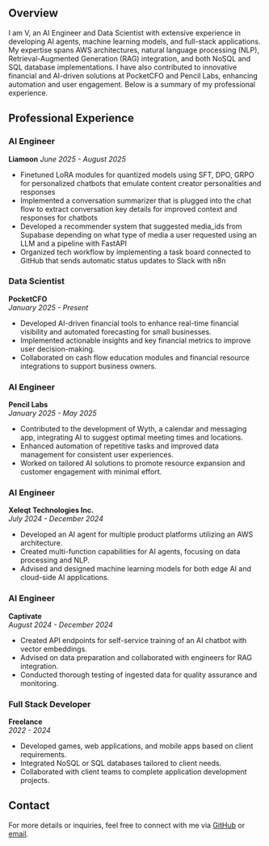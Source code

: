 ## Overview
I am V, an AI Engineer and Data Scientist with extensive experience in developing AI agents, machine learning models, and full-stack applications. My expertise spans AWS architectures, natural language processing (NLP), Retrieval-Augmented Generation (RAG) integration, and both NoSQL and SQL database implementations. I have also contributed to innovative financial and AI-driven solutions at PocketCFO and Pencil Labs, enhancing automation and user engagement. Below is a summary of my professional experience.

## Professional Experience

### AI Engineer
**Liamoon**
*June 2025 - August 2025*
- Finetuned LoRA modules for quantized models using SFT, DPO, GRPO for personalized chatbots that emulate content creator personalities and responses
- Implemented a conversation summarizer that is plugged into the chat flow to extract conversation key details for improved context and responses for chatbots
- Developed a recommender system that suggested media_ids from Supabase depending on what type of media a user requested using an LLM and a pipeline with FastAPI
- Organized tech workflow by implementing a task board connected to GitHub that sends automatic status updates to Slack with n8n

### Data Scientist  
**PocketCFO**  
*January 2025 - Present*  
- Developed AI-driven financial tools to enhance real-time financial visibility and automated forecasting for small businesses.  
- Implemented actionable insights and key financial metrics to improve user decision-making.  
- Collaborated on cash flow education modules and financial resource integrations to support business owners.[](https://www.trustpilot.com/review/pocketcfoapp.com)

### AI Engineer  
**Pencil Labs**  
*January 2025 - May 2025*  
- Contributed to the development of Wyth, a calendar and messaging app, integrating AI to suggest optimal meeting times and locations.  
- Enhanced automation of repetitive tasks and improved data management for consistent user experiences.  
- Worked on tailored AI solutions to promote resource expansion and customer engagement with minimal effort.[](https://www.crunchbase.com/organization/pencil-labs)

### AI Engineer  
**Xeleqt Technologies Inc.**  
*July 2024 - December 2024*  
- Developed an AI agent for multiple product platforms utilizing an AWS architecture.  
- Created multi-function capabilities for AI agents, focusing on data processing and NLP.  
- Advised and designed machine learning models for both edge AI and cloud-side AI applications.

### AI Engineer  
**Captivate**  
*August 2024 - December 2024*  
- Created API endpoints for self-service training of an AI chatbot with vector embeddings.  
- Advised on data preparation and collaborated with engineers for RAG integration.  
- Conducted thorough testing of ingested data for quality assurance and monitoring.

### Full Stack Developer  
**Freelance**  
*2022 - 2024*  
- Developed games, web applications, and mobile apps based on client requirements.  
- Integrated NoSQL or SQL databases tailored to client needs.  
- Collaborated with client teams to complete application development projects.

## Contact
For more details or inquiries, feel free to connect with me via [GitHub](https://github.com/gentdimad) or [email](mailto:gentdimad@gmail.com).
